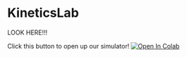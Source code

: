 # KineticsLab
LOOK HERE!!!  

Click this button to open up our simulator!
[![Open In Colab](https://colab.research.google.com/assets/colab-badge.svg)]([https://colab.research.google.com/gist/benrich37/18be9f961c506aa482d9b138231c51d8/kinetics_simulation.ipynb])
